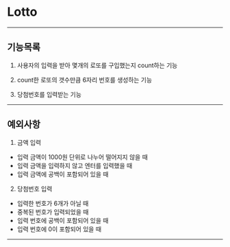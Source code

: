 # Lotto

---

## 기능목록

1. 사용자의 입력을 받아 몇개의 로또를 구입했는지 count하는 기능

2. count한 로또의 갯수만큼 6자리 번호를 생성하는 기능

3. 당첨번호를 입력받는 기능

---

## 예외사항

1. 금액 입력

- 입력 금액이 1000원 단위로 나누어 떨어지지 않을 때
- 입력 금액을 입력하지 않고 엔터를 입력했을 때
- 입력 금액에 공백이 포함되어 있을 때

2. 당첨번호 입력

- 입력한 번호가 6개가 아닐 때
- 중복된 번호가 입력되었을 때
- 입력 번호에 공백이 포함되어 있을 때
- 입력 번호에 0이 포함되어 있을 때

---
